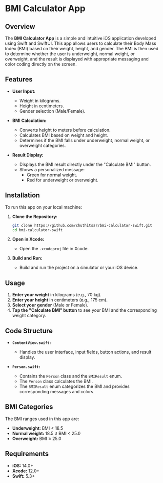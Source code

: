# BMI Calculator App

## Overview

The **BMI Calculator App** is a simple and intuitive iOS application developed using Swift and SwiftUI. This app allows users to calculate their Body Mass Index (BMI) based on their weight, height, and gender. The BMI is then used to determine whether the user is underweight, normal weight, or overweight, and the result is displayed with appropriate messaging and color coding directly on the screen.

## Features

- **User Input:** 
  - Weight in kilograms.
  - Height in centimeters.
  - Gender selection (Male/Female).
  
- **BMI Calculation:** 
  - Converts height to meters before calculation.
  - Calculates BMI based on weight and height.
  - Determines if the BMI falls under underweight, normal weight, or overweight categories.

- **Result Display:**
  - Displays the BMI result directly under the "Calculate BMI" button.
  - Shows a personalized message:
    - Green for normal weight.
    - Red for underweight or overweight.

## Installation

To run this app on your local machine:

1. **Clone the Repository:**

    ```bash
    git clone https://github.com/chuthitsar/bmi-calculator-swift.git
    cd bmi-calculator-swift
    ```

2. **Open in Xcode:**

    - Open the `.xcodeproj` file in Xcode.

3. **Build and Run:**

    - Build and run the project on a simulator or your iOS device.

## Usage

1. **Enter your weight** in kilograms (e.g., 70 kg).
2. **Enter your height** in centimeters (e.g., 175 cm).
3. **Select your gender** (Male or Female).
4. **Tap the "Calculate BMI" button** to see your BMI and the corresponding weight category.

## Code Structure

- **`ContentView.swift`:** 
  - Handles the user interface, input fields, button actions, and result display.

- **`Person.swift`:**
  - Contains the `Person` class and the `BMIResult` enum.
  - The `Person` class calculates the BMI.
  - The `BMIResult` enum categorizes the BMI and provides corresponding messages and colors.

## BMI Categories

The BMI ranges used in this app are:

- **Underweight:** BMI < 18.5
- **Normal weight:** 18.5 ≤ BMI < 25.0
- **Overweight:** BMI ≥ 25.0

## Requirements

- **iOS:** 14.0+
- **Xcode:** 12.0+
- **Swift:** 5.3+
